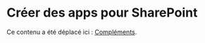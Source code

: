 
# Créer des apps pour SharePoint

Ce contenu a été déplacé ici :  [Compléments](sharepoint-add-ins.md).
  
    
    

